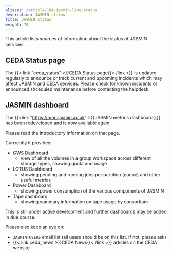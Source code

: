 ```yaml
---
aliases: /article/194-jasmin-live-status
description: JASMIN status
title: JASMIN status
weight: 70
---
```


This article lists sources of information about the status of JASMIN services.

## CEDA Status page

The {{< link "ceda_status" >}}CEDA Status page{{< /link >}} is updated regularly to announce or track current and upcoming incidents which may affect JASMIN and CEDA services. Please check for known incidents or announced shceduled maintenance before contacting the helpdesk.

## JASMIN dashboard

The {{<link "https://mon.jasmin.ac.uk" >}}JASMIN metrics dashboard{{</link>}} has been redeveloped and is now available again. 

Please read the introductory information on that page.

Currrently it provides:
- GWS Dashboard
  - view of all the volumes in a group workspace across different storage types, showing quota and usage
- LOTUS Dashboard
  - showing pending and running jobs per partition (queue) and other useful metrics
- Power Dashboard
  - showing power consumption of the various components of JASMIN
- Tape dashboard
  - showing summary information on tape usage by consortium

This is still under active development and further dashboards may be added in due course.

Please also keep an eye on:
- `JASMIN-USERS` email list (all users should be on this list. If not, please ask)
- {{< link ceda_news >}}CEDA News{{< /link >}} articles on the CEDA website
